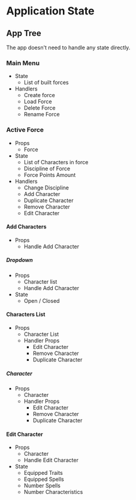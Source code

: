 # Application State

## App Tree
The app doesn't need to handle any state directly.

### Main Menu
- State
  - List of built forces
- Handlers
  - Create force
  - Load Force
  - Delete Force
  - Rename Force
  
### Active Force
- Props
  - Force
- State
  - List of Characters in force
  - Discipline of Force
  - Force Points Amount
- Handlers
  - Change Discipline
  - Add Character
  - Duplicate Character
  - Remove Character
  - Edit Character

#### Add Characters 
- Props
  - Handle Add Character
##### Dropdown
- Props
  - Character list
  - Handle Add Character
- State
  - Open / Closed

#### Characters List
- Props
  - Character List
  - Handler Props
    - Edit Character
    - Remove Character
    - Duplicate Character 
##### Character
- Props 
  - Character
  - Handler Props
    - Edit Character
    - Remove Character
    - Duplicate Character

#### Edit Character
- Props
  - Character
  - Handle Edit Character
- State
  - Equipped Traits
  - Equipped Spells
  - Number Spells
  - Number Characteristics
  